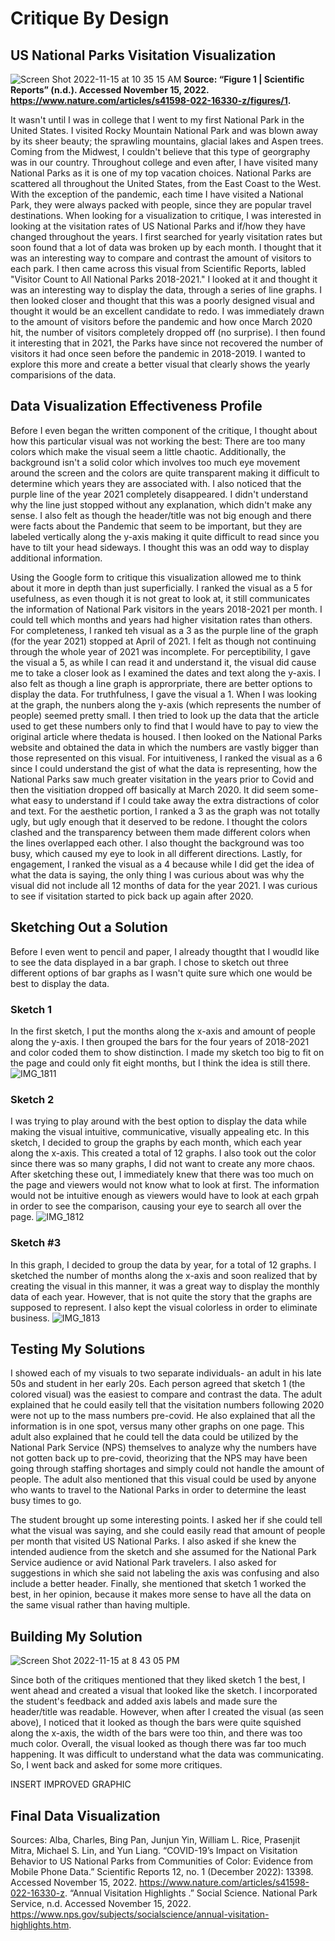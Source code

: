 # Critique By Design

## US National Parks Visitation Visualization

![Screen Shot 2022-11-15 at 10 35 15 AM](https://user-images.githubusercontent.com/117210925/201967512-4535420b-6dfc-4a8c-8e94-3b6a3b6c862d.jpg)
**Source: “Figure 1 | Scientific Reports” (n.d.). Accessed November 15, 2022. https://www.nature.com/articles/s41598-022-16330-z/figures/1.**

It wasn't until I was in college that I went to my first National Park in the United States. I visited Rocky Mountain National Park and was blown away by its sheer beauty; the sprawling mountains, glacial lakes and Aspen trees. Coming from the Midwest, I couldn't believe that this type of georgraphy was in our country. Throughout college and even after, I have visited many National Parks as it is one of my top vacation choices. National Parks are scattered all throughout the United States, from the East Coast to the West. With the exception of the pandemic, each time I have visited a National Park, they were always packed with people, since they are popular travel destinations. When looking for a visualization to critique, I was interested in looking at the visitation rates of US National Parks and if/how they have changed throughout the years. I first searched for yearly visitation rates but soon found that a lot of data was broken up by each month. I thought that it was an interesting way to compare and contrast the amount of visitors to each park. I then came across this visual from Scientific Reports, labled "Visitor Count to All National Parks 2018-2021." I looked at it and thought it was an interesting way to display the data, through a series of line graphs. 
I then looked closer and thought that this was a poorly designed visual and thought it would be an excellent candidate to redo. I was immediately drawn to the amount of visitors before the pandemic and how once March 2020 hit, the number of visitors completely dropped off (no surprise). I then found it interesting that in 2021, the Parks have since not recovered the number of visitors it had once seen before the pandemic in 2018-2019. I wanted to explore this more and create a better visual that clearly shows the yearly comparisions of the data. 

## Data Visualization Effectiveness Profile
Before I even began the written component of the critique, I thought about how this particular visual was not working the best: There are too many colors which make the visual seem a little chaotic. Additionally, the background isn't a solid color which involves too much eye movement around the screen and the colors are quite transparent making it difficult to determine which years they are associated with. I also noticed that the purple line of the year 2021 completely disappeared. I didn't understand why the line just stopped without any explanation, which didn't make any sense. I also felt as though the header/title was not big enough and there were facts about the Pandemic that seem to be important, but they are labeled vertically along the y-axis making it quite difficult to read since you have to tilt your head sideways. I thought this was an odd way to display additional information. 

Using the Google form to critique this visualization allowed me to think about it more in depth than just superficially. I ranked the visual as a 5 for usefulness, as even though it is not great to look at, it still communicates the information of National Park visitors in the years 2018-2021 per month. I could tell which months and years had higher visitation rates than others. For completeness, I ranked teh visual as a 3 as the purple line of the graph (for the year 2021) stopped at April of 2021. I felt as though not continuing through the whole year of 2021 was incomplete. For perceptibility, I gave the visual a 5, as while I can read it and understand it, the visual did cause me to take a closer look as I examined the dates and text along the y-axis. I also felt as though a line graph is approrpriate, there are better options to display the data. For truthfulness, I gave the visual a 1. When I was looking at the graph, the nunbers along the y-axis (which represents the number of people) seemed pretty small. I then tried to look up the data that the article used to get these numbers only to find that I would have to pay to view the original article where thedata is housed. I then looked on the National Parks website and obtained the data in which the numbers are vastly bigger than those represented on this visual. 
For intuitiveness, I ranked the visual as a 6 since I could understand the gist of what the data is representing, how the National Parks saw much greater visitation in the years prior to Covid and then the visitiation dropped off basically at March 2020. It did seem some-what easy to understand if I could take away the extra distractions of color and text. For the aesthetic portion, I ranked a 3 as the graph was not totally ugly, but ugly enough that it deserved to be redone. I thought the colors clashed and the transparency between them made different colors when the lines overlapped each other. I also thought the background was too busy, which caused my eye to look in all different directions. 
Lastly, for engagement, I ranked the visual as a 4 because while I did get the idea of what the data is saying, the only thing I was curious about was why the visual did not include all 12 months of data for the year 2021. I was curious to see if visitation started to pick back up again after 2020. 


## Sketching Out a Solution
Before I even went to pencil and paper, I already thougtht that I woudld like to see the data displayed in a bar graph. I chose to sketch out three different options of bar graphs as I wasn't quite sure which one would be best to display the data. 

### Sketch 1
In the first sketch, I put the months along the x-axis and amount of people along the y-axis. I then grouped the bars for the four years of 2018-2021 and color coded them to show distinction. I made my sketch too big to fit on the page and could only fit eight months, but I think the idea is still there. 
![IMG_1811](https://user-images.githubusercontent.com/117210925/202058769-3333266c-161f-4416-9164-a30939c31f32.jpg)

### Sketch 2
I was trying to play around with the best option to display the data while making the visual intuitive, communicative, visually appealing etc. In this sketch, I decided to group the graphs by each month, which each year along the x-axis. This created a total of 12 graphs. I also took out the color since there was so many graphs, I did not want to create any more chaos. After sketching these out, I immediately knew that there was too much on the page and viewers would not know what to look at first. The information would not be intuitive enough as viewers would have to look at each grpah in order to see the comparison, causing your eye to search all over the page. 
![IMG_1812](https://user-images.githubusercontent.com/117210925/202059117-d82a9c3b-e06e-49a1-9d9c-25a57d752a2c.jpg)

### Sketch #3
In this graph, I decided to group the data by year, for a total of 12 graphs. I sketched the number of months along the x-axis and soon realized that by creating the visual in this manner, it was a great way to display the monthly data of each year. However, that is not quite the story that the graphs are supposed to represent. I also kept the visual colorless in order to eliminate business. 
![IMG_1813](https://user-images.githubusercontent.com/117210925/202059430-3ad3739d-cecd-4429-b68a-700a85bb352c.jpg)

## Testing My Solutions

I showed each of my visuals to two separate individuals- an adult in his late 50s and student in her early 20s. Each person agreed that sketch 1 (the colored visual) was the easiest to compare and contrast the data. The adult explained that he could easily tell that the visitation numbers following 2020 were not up to the mass numbers pre-covid. He also explained that all the information is in one spot, versus many other graphs on one page. This adult also explained that he could tell the data could be utilized by the National Park Service (NPS) themselves to analyze why the numbers have not gotten back up to pre-covid, theorizing that the NPS may have been going through staffing shortages and simply could not handle the amount of people. The adult also mentioned that this visual could be used by anyone who wants to travel to the National Parks in order to determine the least busy times to go. 

The student brought up some interesting points. I asked her if she could tell what the visual was saying, and she could easily read that amount of people per month that visited US National Parks. I also asked if she knew the intended audience from the sketch and she assumed for the National Park Service audience or avid National Park travelers. I also asked for suggestions in which she said not labeling the axis was confusing and also include a better header. Finally, she mentioned that sketch 1 worked the best, in her opinion, because it makes more sense to have all the data on the same visual rather than having multiple. 

## Building My Solution

![Screen Shot 2022-11-15 at 8 43 05 PM](https://user-images.githubusercontent.com/117210925/202062814-00b85d4d-341c-4e6d-97b5-6e7f022267d9.jpg)


Since both of the critiques mentioned that they liked sketch 1 the best, I went ahead and created a visual that looked like the sketch. I incorporated the student's feedback and added axis labels and made sure the header/title was readable. However, when after I created the visual (as seen above), I noticed that it looked as though the bars were quite squished along the x-axis, the width of the bars were too thin, and there was too much color. Overall, the visual looked as though there was far too much happening. It was difficult to understand what the data was communicating. So, I went back and asked for some more critiques. 

INSERT IMPROVED GRAPHIC


## Final Data Visualization


Sources: Alba, Charles, Bing Pan, Junjun Yin, William L. Rice, Prasenjit Mitra, Michael S. Lin, and Yun Liang. “COVID-19’s Impact on Visitation Behavior to US National Parks from Communities of Color: Evidence from Mobile Phone Data.” Scientific Reports 12, no. 1 (December 2022): 13398. Accessed November 15, 2022. https://www.nature.com/articles/s41598-022-16330-z.
“Annual Visitation Highlights .” Social Science. National Park Service, n.d. Accessed November 15, 2022. https://www.nps.gov/subjects/socialscience/annual-visitation-highlights.htm.




